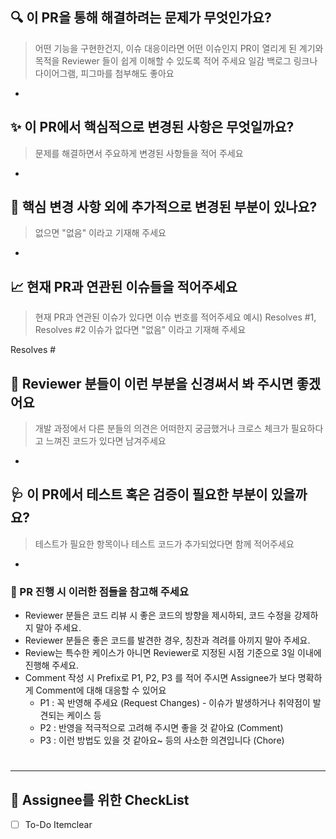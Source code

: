 ## 🔍️ 이 PR을 통해 해결하려는 문제가 무엇인가요?

>어떤 기능을 구현한건지, 이슈 대응이라면 어떤 이슈인지 PR이 열리게 된 계기와 목적을 Reviewer 들이 쉽게 이해할 수 있도록 적어 주세요
>일감 백로그 링크나 다이어그램, 피그마를 첨부해도 좋아요

*

## ✨ 이 PR에서 핵심적으로 변경된 사항은 무엇일까요?
> 문제를 해결하면서 주요하게 변경된 사항들을 적어 주세요
*

## 🔖 핵심 변경 사항 외에 추가적으로 변경된 부분이 있나요?
> 없으면 "없음" 이라고 기재해 주세요
*

## 📈 현재 PR과 연관된 이슈들을 적어주세요
> 현재 PR과 연관된 이슈가 있다면 이슈 번호를 적어주세요
> 예시) Resolves #1, Resolves #2
> 이슈가 없다면 "없음" 이라고 기재해 주세요

Resolves #

## 🙏 Reviewer 분들이 이런 부분을 신경써서 봐 주시면 좋겠어요
> 개발 과정에서 다른 분들의 의견은 어떠한지 궁금했거나 크로스 체크가 필요하다고 느껴진 코드가 있다면 남겨주세요
*

## 🩺 이 PR에서 테스트 혹은 검증이 필요한 부분이 있을까요?
> 테스트가 필요한 항목이나 테스트 코드가 추가되었다면 함께 적어주세요
*

### 📌 PR 진행 시 이러한 점들을 참고해 주세요
* Reviewer 분들은 코드 리뷰 시 좋은 코드의 방향을 제시하되, 코드 수정을 강제하지 말아 주세요.
* Reviewer 분들은 좋은 코드를 발견한 경우, 칭찬과 격려를 아끼지 말아 주세요.
* Review는 특수한 케이스가 아니면 Reviewer로 지정된 시점 기준으로 3일 이내에 진행해 주세요.
* Comment 작성 시 Prefix로 P1, P2, P3 를 적어 주시면 Assignee가 보다 명확하게 Comment에 대해 대응할 수 있어요
    * P1 : 꼭 반영해 주세요 (Request Changes) - 이슈가 발생하거나 취약점이 발견되는 케이스 등
    * P2 : 반영을 적극적으로 고려해 주시면 좋을 것 같아요 (Comment)
    * P3 : 이런 방법도 있을 것 같아요~ 등의 사소한 의견입니다 (Chore)
#

---
## 📝 Assignee를 위한 CheckList
- [ ] To-Do Itemclear
